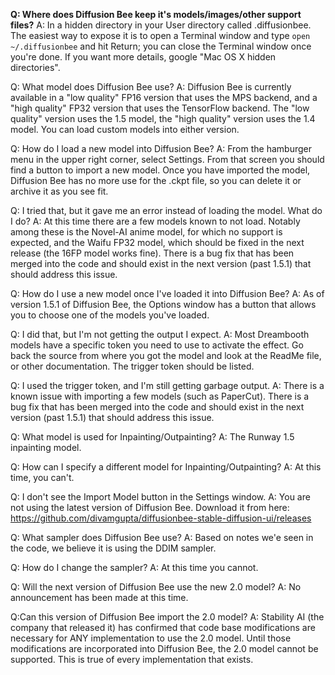 **Q: Where does Diffusion Bee keep it's models/images/other support files?**
A: In a hidden directory in your User directory called .diffusionbee. The easiest way to expose it is to open a Terminal window and type `open ~/.diffusionbee` and hit Return; you can close the Terminal window once you're done. If you want more details, google "Mac OS X hidden directories". 

Q: What model does Diffusion Bee use?
A: Diffusion Bee is currently available in a "low quality" FP16 version that uses the MPS backend, and a "high quality" FP32 version that uses the TensorFlow backend. The "low quality" version uses the 1.5 model, the "high quality" version uses the 1.4 model. You can load custom models into either version.

Q: How do I load a new model into Diffusion Bee?
A: From the hamburger menu in the upper right corner, select Settings. From that screen you should find a button to import a new model. Once you have imported the model, Diffusion Bee has no more use for the .ckpt file, so you can delete it or archive it as you see fit.

Q: I tried that, but it gave me an error instead of loading the model. What do I do?
A: At this time there are a few models known to not load. Notably among these is the Novel-AI anime model, for which no support is expected, and the Waifu FP32 model, which should be fixed in the next release (the 16FP model works fine). There is a bug fix that has been merged into the code and should exist in the next version (past 1.5.1) that should address this issue. 

Q: How do I use a new model once I've loaded it into Diffusion Bee?
A: As of version 1.5.1 of Diffusion Bee, the Options window has a button that allows you to choose one of the models you've loaded.

Q: I did that, but I'm not getting the output I expect.
A: Most Dreambooth models have a specific token you need to use to activate the effect. Go back the source from where you got the model and look at the ReadMe file, or other documentation. The trigger token should be listed. 

Q: I used the trigger token, and I'm still getting garbage output.
A: There is a known issue with importing a few models (such as PaperCut). There is a bug fix that has been merged into the code and should exist in the next version (past 1.5.1) that should address this issue.

Q: What model is used for Inpainting/Outpainting?
A: The Runway 1.5 inpainting model.

Q: How can I specify a different model for Inpainting/Outpainting?
A: At this time, you can't.

Q: I don't see the Import Model button in the Settings window.
A: You are not using the latest version of Diffusion Bee. Download it from here: https://github.com/divamgupta/diffusionbee-stable-diffusion-ui/releases

Q: What sampler does Diffusion Bee use?
A: Based on notes we'e seen in the code, we believe it is using the DDIM sampler.

Q: How do I change the sampler?
A: At this time you cannot.

Q: Will the next version of Diffusion Bee use the new 2.0 model?
A: No announcement has been made at this time.

Q:Can this version of Diffusion Bee import the 2.0 model?
A: Stability AI (the company that released it) has confirmed that code base modifications are necessary for ANY implementation to use the 2.0 model. Until those modifications are incorporated into Diffusion Bee, the 2.0 model cannot be supported. This is true of every implementation that exists.
